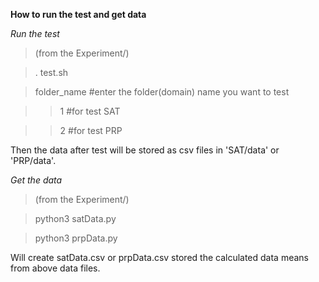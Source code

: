 **How to run the test and get data**


*Run the test*

>(from the Experiment/)

>. test.sh

>folder_name  #enter the folder(domain) name you want to test

>>1         #for test SAT

>>2         #for test PRP

Then the data after test will be stored as csv files in 'SAT/data' or 'PRP/data'.



*Get the data*

>(from the Experiment/)

>python3 satData.py

>python3 prpData.py

Will create satData.csv or prpData.csv stored the calculated data means from above data files.
